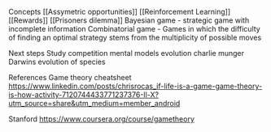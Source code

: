 
Concepts
[[Assymetric opportunities]]
[[Reinforcement Learning]]
[[Rewards]]
[[Prisoners dilemma]]
Bayesian game - strategic game with incomplete information
Combinatorial game - Games in which the difficulty of finding an optimal strategy stems from the multiplicity of possible moves

Next steps
Study competition mental models evolution charlie munger
Darwins evolution of species

References
Game theory cheatsheet
https://www.linkedin.com/posts/chrisrocas_if-life-is-a-game-game-theory-is-how-activity-7120744433771237376-Il-X?utm_source=share&utm_medium=member_android

Stanford
https://www.coursera.org/course/gametheory

